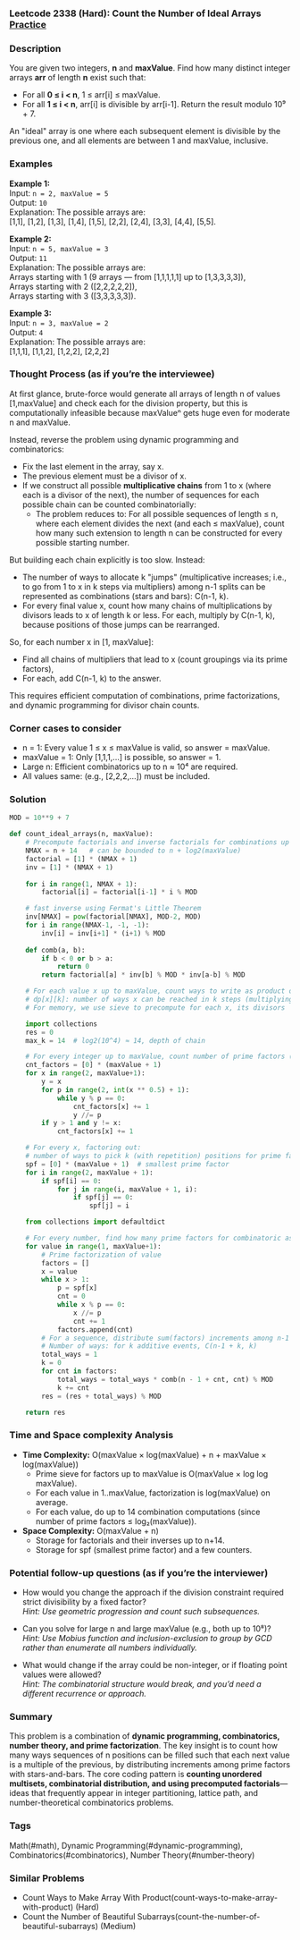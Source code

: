 ### Leetcode 2338 (Hard): Count the Number of Ideal Arrays [Practice](https://leetcode.com/problems/count-the-number-of-ideal-arrays)

### Description  
You are given two integers, **n** and **maxValue**. Find how many distinct integer arrays **arr** of length **n** exist such that:
- For all **0 ≤ i < n**, 1 ≤ arr[i] ≤ maxValue.
- For all **1 ≤ i < n**, arr[i] is divisible by arr[i-1].
Return the result modulo 10⁹ + 7.

An "ideal" array is one where each subsequent element is divisible by the previous one, and all elements are between 1 and maxValue, inclusive.

### Examples  

**Example 1:**  
Input: `n = 2, maxValue = 5`  
Output: `10`  
Explanation: The possible arrays are:  
[1,1], [1,2], [1,3], [1,4], [1,5], [2,2], [2,4], [3,3], [4,4], [5,5].

**Example 2:**  
Input: `n = 5, maxValue = 3`  
Output: `11`  
Explanation: The possible arrays are:  
Arrays starting with 1 (9 arrays — from [1,1,1,1,1] up to [1,3,3,3,3]),  
Arrays starting with 2 ([2,2,2,2,2]),  
Arrays starting with 3 ([3,3,3,3,3]).

**Example 3:**  
Input: `n = 3, maxValue = 2`  
Output: `4`  
Explanation: The possible arrays are:  
[1,1,1], [1,1,2], [1,2,2], [2,2,2]

### Thought Process (as if you’re the interviewee)  
At first glance, brute-force would generate all arrays of length n of values [1,maxValue] and check each for the division property, but this is computationally infeasible because maxValueⁿ gets huge even for moderate n and maxValue.

Instead, reverse the problem using dynamic programming and combinatorics:
- Fix the last element in the array, say x.
- The previous element must be a divisor of x.
- If we construct all possible **multiplicative chains** from 1 to x (where each is a divisor of the next), the number of sequences for each possible chain can be counted combinatorially:
  - The problem reduces to: For all possible sequences of length ≤ n, where each element divides the next (and each ≤ maxValue), count how many such extension to length n can be constructed for every possible starting number.

But building each chain explicitly is too slow. Instead:
- The number of ways to allocate k "jumps" (multiplicative increases; i.e., to go from 1 to x in k steps via multipliers) among n-1 splits can be represented as combinations (stars and bars): C(n-1, k).
- For every final value x, count how many chains of multiplications by divisors leads to x of length k or less. For each, multiply by C(n-1, k), because positions of those jumps can be rearranged.

So, for each number x in [1, maxValue]:
- Find all chains of multipliers that lead to x (count groupings via its prime factors),
- For each, add C(n-1, k) to the answer.

This requires efficient computation of combinations, prime factorizations, and dynamic programming for divisor chain counts.

### Corner cases to consider  
- n = 1: Every value 1 ≤ x ≤ maxValue is valid, so answer = maxValue.
- maxValue = 1: Only [1,1,1,...] is possible, so answer = 1.
- Large n: Efficient combinatorics up to n ≈ 10⁴ are required.
- All values same: (e.g., [2,2,2,...]) must be included.

### Solution

```python
MOD = 10**9 + 7

def count_ideal_arrays(n, maxValue):
    # Precompute factorials and inverse factorials for combinations up to n+log2(maxValue)
    NMAX = n + 14   # can be bounded to n + log2(maxValue)
    factorial = [1] * (NMAX + 1)
    inv = [1] * (NMAX + 1)
    
    for i in range(1, NMAX + 1):
        factorial[i] = factorial[i-1] * i % MOD

    # fast inverse using Fermat's Little Theorem
    inv[NMAX] = pow(factorial[NMAX], MOD-2, MOD)
    for i in range(NMAX-1, -1, -1):
        inv[i] = inv[i+1] * (i+1) % MOD
    
    def comb(a, b):
        if b < 0 or b > a:
            return 0
        return factorial[a] * inv[b] % MOD * inv[a-b] % MOD

    # For each value x up to maxValue, count ways to write as product of divisors, then "distribute" across positions
    # dp[x][k]: number of ways x can be reached in k steps (multiplying by divisors at each step)
    # For memory, we use sieve to precompute for each x, its divisors

    import collections
    res = 0
    max_k = 14  # log2(10^4) ≈ 14, depth of chain

    # For every integer up to maxValue, count number of prime factors (with multiplicity), store in cnt_factors
    cnt_factors = [0] * (maxValue + 1)
    for x in range(2, maxValue+1):
        y = x
        for p in range(2, int(x ** 0.5) + 1):
            while y % p == 0:
                cnt_factors[x] += 1
                y //= p
        if y > 1 and y != x:
            cnt_factors[x] += 1

    # For every x, factoring out:
    # number of ways to pick k (with repetition) positions for prime factors distributed among n-1 slots = comb(n-1+k, k)
    spf = [0] * (maxValue + 1)  # smallest prime factor
    for i in range(2, maxValue + 1):
        if spf[i] == 0:
            for j in range(i, maxValue + 1, i):
                if spf[j] == 0:
                    spf[j] = i

    from collections import defaultdict

    # For every number, find how many prime factors for combinatoric assignment
    for value in range(1, maxValue+1):
        # Prime factorization of value
        factors = []
        x = value
        while x > 1:
            p = spf[x]
            cnt = 0
            while x % p == 0:
                x //= p
                cnt += 1
            factors.append(cnt)
        # For a sequence, distribute sum(factors) increments among n-1
        # Number of ways: for k additive events, C(n-1 + k, k)
        total_ways = 1
        k = 0
        for cnt in factors:
            total_ways = total_ways * comb(n - 1 + cnt, cnt) % MOD
            k += cnt
        res = (res + total_ways) % MOD

    return res
```

### Time and Space complexity Analysis  

- **Time Complexity:** O(maxValue × log(maxValue) + n + maxValue × log(maxValue))  
  - Prime sieve for factors up to maxValue is O(maxValue × log log maxValue).
  - For each value in 1..maxValue, factorization is log(maxValue) on average.
  - For each value, do up to 14 combination computations (since number of prime factors ≤ log₂(maxValue)).
- **Space Complexity:** O(maxValue + n)  
  - Storage for factorials and their inverses up to n+14.
  - Storage for spf (smallest prime factor) and a few counters.

### Potential follow-up questions (as if you’re the interviewer)  

- How would you change the approach if the division constraint required strict divisibility by a fixed factor?  
  *Hint: Use geometric progression and count such subsequences.*

- Can you solve for large n and large maxValue (e.g., both up to 10⁸)?  
  *Hint: Use Mobius function and inclusion-exclusion to group by GCD rather than enumerate all numbers individually.*

- What would change if the array could be non-integer, or if floating point values were allowed?  
  *Hint: The combinatorial structure would break, and you’d need a different recurrence or approach.*

### Summary
This problem is a combination of **dynamic programming, combinatorics, number theory, and prime factorization**. The key insight is to count how many ways sequences of n positions can be filled such that each next value is a multiple of the previous, by distributing increments among prime factors with stars-and-bars. The core coding pattern is **counting unordered multisets, combinatorial distribution, and using precomputed factorials**—ideas that frequently appear in integer partitioning, lattice path, and number-theoretical combinatorics problems.

### Tags
Math(#math), Dynamic Programming(#dynamic-programming), Combinatorics(#combinatorics), Number Theory(#number-theory)

### Similar Problems
- Count Ways to Make Array With Product(count-ways-to-make-array-with-product) (Hard)
- Count the Number of Beautiful Subarrays(count-the-number-of-beautiful-subarrays) (Medium)